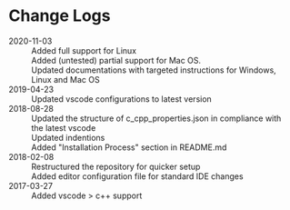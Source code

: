 # Change Logs

<dl>
    <dt>2020-11-03</dt>
    <dd>Added full support for Linux</dd>
    <dd>Added (untested) partial support for Mac OS.</dd>
    <dd>Updated documentations with targeted instructions for Windows, Linux and Mac OS</dd>
    <dd></dd>
    <dt>2019-04-23</dt>
    <dd>Updated vscode configurations to latest version</dd>
    <dt>2018-08-28</dt>
    <dd>Updated the structure of c_cpp_properties.json in compliance with the latest vscode</dd>
    <dd>Updated indentions</dd>
    <dd>Added "Installation Process" section in README.md</dd>
    <dt>2018-02-08</dt>
    <dd>Restructured the repository for quicker setup</dd>
    <dd>Added editor configuration file for standard IDE changes</dd>
    <dt>2017-03-27</dt>
    <dd>Added vscode > c++ support</dd>
</dl>
